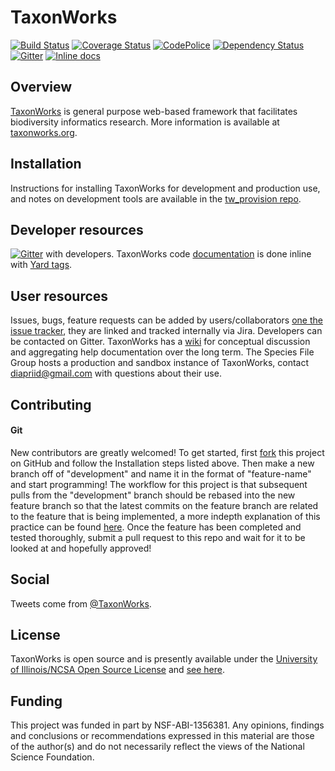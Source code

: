 TaxonWorks
==========

[![Build Status][1]][2]
[![Coverage Status][3]][4]
[![CodePolice][5]][6]
[![Dependency Status][7]][8]
[![Gitter][20]][19]
[![Inline docs](http://inch-ci.org/github/SpeciesFileGroup/taxonworks.svg?branch=master&style=shields)](http://inch-ci.org/github/SpeciesFileGroup/taxonworks)

Overview
--------

[TaxonWorks][13] is general purpose web-based framework that facilitates biodiversity informatics research. More information is available at [taxonworks.org][13]. 

Installation
------------

Instructions for installing TaxonWorks for development and production use, and notes on development tools are available in the [tw_provision repo][17]. 

Developer resources
-------------------

[![Gitter][20]][19] with developers. TaxonWorks code [documentation][10] is done inline with [Yard tags][12]. 

User resources
--------------

Issues, bugs, feature requests can be added by users/collaborators [one the issue tracker][21], they are linked and tracked internally via Jira.  Developers can be contacted on Gitter. TaxonWorks has a [wiki][11] for conceptual discussion and aggregating help documentation over the long term. The Species File Group hosts a production and sandbox instance of TaxonWorks, contact <diapriid@gmail.com> with questions about their use.

Contributing
-------
#### Git ####
New contributors are greatly welcomed! To get started, first [fork][23] this project on GitHub and follow the Installation steps listed above. Then make a new branch off of "development" and name it in the format of "feature-name" and start programming! The workflow for this project is that subsequent pulls from the "development" branch should be rebased into the new feature branch so that the latest commits on the feature branch are related to the feature that is being implemented, a more indepth explanation of this practice can be found [here][22]. Once the feature has been completed and tested thoroughly, submit a pull request to this repo and wait for it to be looked at and hopefully approved!

Social
------

Tweets come from [@TaxonWorks][15].

License
-------

TaxonWorks is open source and is presently available under the [University of Illinois/NCSA Open Source License][16] and [see here][18].

Funding
-------

This project was funded in part by NSF-ABI-1356381.  Any opinions, findings and conclusions or recommendations expressed in this material are those of the author(s) and do not necessarily reflect the views of the National Science Foundation. 

[1]: https://travis-ci.org/SpeciesFileGroup/taxonworks.svg?branch=development
[2]: https://travis-ci.org/SpeciesFileGroup/taxonworks
[3]: https://coveralls.io/repos/SpeciesFileGroup/taxonworks/badge.png?branch=development
[4]: https://coveralls.io/r/SpeciesFileGroup/taxonworks?branch=development
[5]: https://codeclimate.com/github/SpeciesFileGroup/taxonworks.png?branch=development
[6]: https://codeclimate.com/github/SpeciesFileGroup/taxonworks?branch=development
[7]: https://gemnasium.com/SpeciesFileGroup/taxonworks.png?branch=development
[8]: https://gemnasium.com/SpeciesFileGroup/taxonworks?branch=development
[10]: http://rdoc.taxonworks.org/frames
[11]: http://wiki.taxonworks.org/
[12]: http://rdoc.info/gems/yard/file/docs/Tags.md
[13]: http://taxonworks.org
[15]: https://twitter.com/taxonworks
[16]: https://opensource.org/licenses/NCSA
[17]: https://github.com/SpeciesFileGroup/tw_provision
[18]: https://en.wikipedia.org/wiki/University_of_Illinois/NCSA_Open_Source_License
[19]: https://gitter.im/SpeciesFileGroup/taxonworks?utm_source=badge&utm_medium=badge&utm_campaign=pr-badge
[20]: https://badges.gitter.im/SpeciesFileGroup/taxonworks.svg
[21]: https://github.com/SpeciesFileGroup/taxonworks/issues
[22]: https://www.atlassian.com/git/tutorials/merging-vs-rebasing
[23]: https://help.github.com/articles/fork-a-repo/